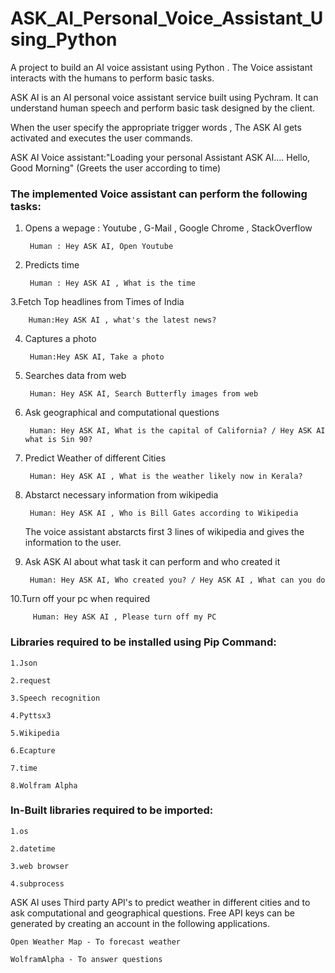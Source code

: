 # ASK_AI_Personal_Voice_Assistant_Using_Python

A project to build an AI voice assistant using Python . The Voice assistant interacts with the humans to perform basic tasks.




ASK AI is an AI personal voice assistant service built using Pychram. It can understand human speech and perform basic task designed by the client.

When the user specify the appropriate trigger words , The ASK AI gets activated and executes the user commands.


ASK AI Voice assistant:"Loading your personal Assistant ASK AI....
                          Hello, Good Morning" (Greets the user according to time)



### The implemented Voice assistant can perform the following tasks:


1. Opens a wepage : Youtube , G-Mail , Google Chrome , StackOverflow 
	
	
		Human : Hey ASK AI, Open Youtube
		
		
2. Predicts time 
	
	
		Human : Hey ASK AI , What is the time
		
		
3.Fetch Top headlines from Times of India
	
         
		Human:Hey ASK AI , what's the latest news?
		
		
4. Captures a photo
	
  		
		Human:Hey ASK AI, Take a photo
		
		
5. Searches data from web
	
   		
		Human: Hey ASK AI, Search Butterfly images from web
		
		
6. Ask geographical and computational questions
	
  	 	
		Human: Hey ASK AI, What is the capital of California? / Hey ASK AI what is Sin 90?
		
		
7. Predict Weather of different Cities
   		
	
		Human: Hey ASK AI , What is the weather likely now in Kerala?
		
	
8. Abstarct necessary information from wikipedia
	
   		
		Human: Hey ASK AI , Who is Bill Gates according to Wikipedia
		
		
   The voice assistant abstarcts first 3 lines of wikipedia and gives the information to the user.
	
	
9. Ask ASK AI about what task it can perform and who created it
	
   		
	  	Human: Hey ASK AI, Who created you? / Hey ASK AI , What can you do
		
		
10.Turn off your pc when required
   		

   		 Human: Hey ASK AI , Please turn off my PC



### Libraries required to be installed using Pip Command:
	
	1.Json
	
	2.request
	
	3.Speech recognition
	
 	4.Pyttsx3
	
	5.Wikipedia
	
	6.Ecapture
	
	7.time
	
	8.Wolfram Alpha


### In-Built libraries required to be imported:

	1.os
	
	2.datetime
	
	3.web browser
	
	4.subprocess



ASK AI uses Third party API's to predict weather in different cities and to ask computational and geographical questions. 
Free API keys can be generated by creating an account in the following applications.  
	
	Open Weather Map - To forecast weather
	
	WolframAlpha - To answer questions